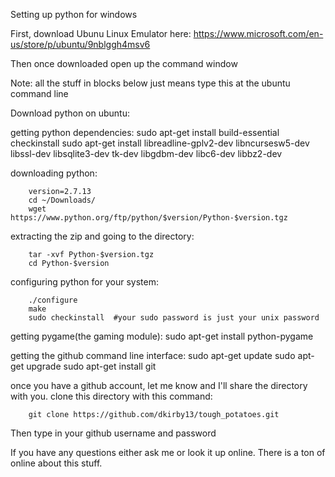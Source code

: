 Setting up python for windows

First, download Ubunu Linux Emulator here:
https://www.microsoft.com/en-us/store/p/ubuntu/9nblggh4msv6

Then once downloaded open up the command window


Note: all the stuff in blocks below just means type this at the ubuntu command line

Download python on ubuntu:

getting python dependencies:
        sudo apt-get install build-essential checkinstall
        sudo apt-get install libreadline-gplv2-dev libncursesw5-dev libssl-dev libsqlite3-dev tk-dev libgdbm-dev libc6-dev libbz2-dev
        
downloading python:
    
        version=2.7.13
        cd ~/Downloads/
        wget https://www.python.org/ftp/python/$version/Python-$version.tgz
 
 
 extracting the zip and going to the directory:
 
        tar -xvf Python-$version.tgz
        cd Python-$version
configuring python for your system:
        
        ./configure
        make
        sudo checkinstall  #your sudo password is just your unix password
        
        
getting pygame(the gaming module):
        sudo apt-get install python-pygame
        
getting the github command line interface:
        sudo apt-get update
        sudo apt-get upgrade
        sudo apt-get install git

once you have a github account, let me know and I'll share the directory with you.
clone this directory with this command:

        git clone https://github.com/dkirby13/tough_potatoes.git
        
Then type in your github username and password

If you have any questions either ask me or look it up online. There is a ton of online about this stuff.


